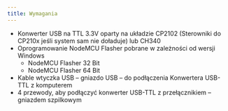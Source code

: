```yaml
---
title: Wymagania
---
```


* Konwerter USB na TTL 3.3V oparty na układzie CP2102 (Sterowniki do CP210x jeśli system sam nie doładuje)  lub CH340
* Oprogramowanie NodeMCU Flasher pobrane w zależności od wersji Windows
	* NodeMCU Flasher 32 Bit
	* NodeMCU Flasher 64 Bit
* Kable wtyczka USB – gniazdo USB – do podłączenia Konwertera USB-TTL z komputerem
* 4 przewody, aby podłączyć konwerter USB-TTL z przełącznikiem – gniazdem szpilkowym